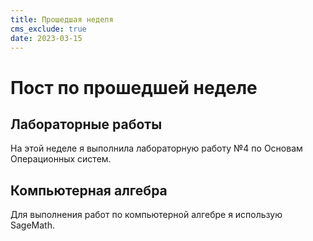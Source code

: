 ```yaml
---
title: Прошедшая неделя
cms_exclude: true
date: 2023-03-15
---
```

# Пост по прошедшей неделе

## Лабораторные работы
На этой неделе я выполнила лабораторную работу №4 по Основам Операционных систем.

## Компьютерная алгебра
Для выполнения работ по компьютерной алгебре я использую SageMath.



